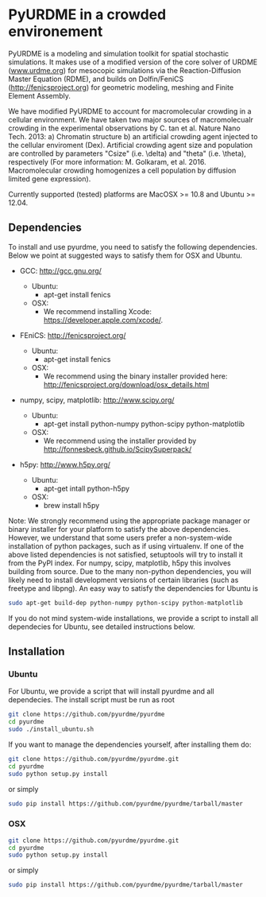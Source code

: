 PyURDME in a crowded environement 
=======
PyURDME is a modeling and simulation toolkit for spatial stochastic simulations. It makes use of a modified version of the core solver of URDME (www.urdme.org) for mesocopic simulations via the Reaction-Diffusion Master Equation (RDME), and builds on Dolfin/FeniCS (http://fenicsproject.org) for geometric modeling, meshing and Finite Element Assembly. 

We have modified PyURDME to account for macromolecular crowding in a cellular environment. We have taken two major sources of macromolecualr crowding in the experimental observations by C. tan et al. Nature Nano Tech. 2013: a) Chromatin structure b) an artificial crowding agent injected to the cellular enviroment (Dex). Artificial crowding agent size and population are controlled by parameters "Csize" (i.e. \delta) and "theta" (i.e. \theta), respectively (For more information: M. Golkaram, et al. 2016. Macromolecular crowding homogenizes a cell population by diffusion limited gene expression).

Currently supported (tested) platforms are MacOSX >= 10.8 and Ubuntu >= 12.04.   

## Dependencies

To install and use pyurdme, you need to satisfy the following dependencies. Below we point at suggested ways to satisfy them for OSX and Ubuntu. 

- GCC: http://gcc.gnu.org/
    * Ubuntu:
        + apt-get install fenics
    * OSX: 
        + We recommend installing Xcode: https://developer.apple.com/xcode/.
- FEniCS: http://fenicsproject.org/
    * Ubuntu:
        + apt-get install fenics
    * OSX: 
        + We recommend using the binary installer provided here: http://fenicsproject.org/download/osx_details.html
- numpy, scipy, matplotlib: http://www.scipy.org/
   * Ubuntu: 
      + apt-get install python-numpy python-scipy python-matplotlib
   * OSX: 
      + We recommend using the installer provided by http://fonnesbeck.github.io/ScipySuperpack/

- h5py: http://www.h5py.org/
   * Ubuntu:
     + apt-get intall python-h5py
   * OSX:
      + brew install h5py

Note: We strongly recommend using the appropriate package manager or binary installer for your platform to satisfy the above dependencies. However, we understand that some users prefer a non-system-wide installation of python packages, such as if using virtualenv. If one of the above listed dependencies is not satisfied, setuptools will try to install it from the PyPI index. For numpy, scipy, matplotlib, h5py this involves building from source. Due to the many non-python dependencies, you will likely need to install development versions of certain libraries (such as freetype and libpng). An easy way to satisfy the dependencies for Ubuntu is

```bash
sudo apt-get build-dep python-numpy python-scipy python-matplotlib
```

If you do not mind system-wide installations, we provide a script to install all dependecies for Ubuntu, see detailed instructions below. 

## Installation

### Ubuntu
For Ubuntu, we provide a script that will install pyurdme and all dependecies. The install script must be run as root
```bash
git clone https://github.com/pyurdme/pyurdme
cd pyurdme
sudo ./install_ubuntu.sh
```

If you want to manage the dependencies yourself, after installing them do:

```bash
git clone https://github.com/pyurdme/pyurdme.git
cd pyurdme
sudo python setup.py install 

```
or simply 

```bash
sudo pip install https://github.com/pyurdme/pyurdme/tarball/master
```

### OSX

```bash 
git clone https://github.com/pyurdme/pyurdme.git
cd pyurdme
sudo python setup.py install 
```

or simply 
```bash
sudo pip install https://github.com/pyurdme/pyurdme/tarball/master
```

